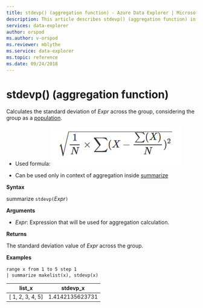 ```yaml
---
title: stdevp() (aggregation function) - Azure Data Explorer | Microsoft Docs
description: This article describes stdevp() (aggregation function) in Azure Data Explorer.
services: data-explorer
author: orspod
ms.author: v-orspod
ms.reviewer: mblythe
ms.service: data-explorer
ms.topic: reference
ms.date: 09/24/2018
---
```

# stdevp() (aggregation function)

Calculates the standard deviation of *Expr* across the group, considering the group as a [population](https://en.wikipedia.org/wiki/Statistical_population). 

* Used formula:
![alt text](./images/aggregations/stdev-population.png "stdev-population")

* Can be used only in context of aggregation inside [summarize](summarizeoperator.md)

**Syntax**

summarize `stdevp(`*Expr*`)`

**Arguments**

* *Expr*: Expression that will be used for aggregation calculation. 

**Returns**

The standard deviation value of *Expr* across the group.
 
**Examples**

```kusto
range x from 1 to 5 step 1
| summarize makelist(x), stdevp(x)

```

|list_x|stdevp_x|
|---|---|
|[ 1, 2, 3, 4, 5]|1.4142135623731|